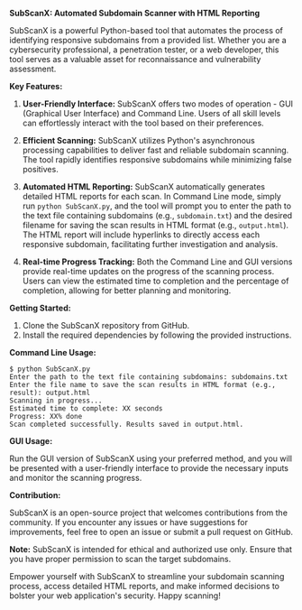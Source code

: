 **SubScanX: Automated Subdomain Scanner with HTML Reporting**

SubScanX is a powerful Python-based tool that automates the process of identifying responsive subdomains from a provided list. Whether you are a cybersecurity professional, a penetration tester, or a web developer, this tool serves as a valuable asset for reconnaissance and vulnerability assessment.

**Key Features:**

1. **User-Friendly Interface:** SubScanX offers two modes of operation - GUI (Graphical User Interface) and Command Line. Users of all skill levels can effortlessly interact with the tool based on their preferences.

2. **Efficient Scanning:** SubScanX utilizes Python's asynchronous processing capabilities to deliver fast and reliable subdomain scanning. The tool rapidly identifies responsive subdomains while minimizing false positives.

3. **Automated HTML Reporting:** SubScanX automatically generates detailed HTML reports for each scan. In Command Line mode, simply run `python SubScanX.py`, and the tool will prompt you to enter the path to the text file containing subdomains (e.g., `subdomain.txt`) and the desired filename for saving the scan results in HTML format (e.g., `output.html`). The HTML report will include hyperlinks to directly access each responsive subdomain, facilitating further investigation and analysis.

4. **Real-time Progress Tracking:** Both the Command Line and GUI versions provide real-time updates on the progress of the scanning process. Users can view the estimated time to completion and the percentage of completion, allowing for better planning and monitoring.

**Getting Started:**

1. Clone the SubScanX repository from GitHub.
2. Install the required dependencies by following the provided instructions.

**Command Line Usage:**

```
$ python SubScanX.py
Enter the path to the text file containing subdomains: subdomains.txt
Enter the file name to save the scan results in HTML format (e.g., result): output.html
Scanning in progress...
Estimated time to complete: XX seconds
Progress: XX% done
Scan completed successfully. Results saved in output.html.
```

**GUI Usage:**

Run the GUI version of SubScanX using your preferred method, and you will be presented with a user-friendly interface to provide the necessary inputs and monitor the scanning progress.

**Contribution:**

SubScanX is an open-source project that welcomes contributions from the community. If you encounter any issues or have suggestions for improvements, feel free to open an issue or submit a pull request on GitHub.

**Note:** SubScanX is intended for ethical and authorized use only. Ensure that you have proper permission to scan the target subdomains.

Empower yourself with SubScanX to streamline your subdomain scanning process, access detailed HTML reports, and make informed decisions to bolster your web application's security. Happy scanning!

